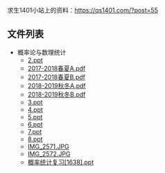 求生1401小站上的资料：https://qs1401.com/?post=55


## 文件列表

- 概率论与数理统计
    - [2.ppt](https://github.com/ballsnow/zju-open-course/raw/master/./数学/概率论与数理统计/2.ppt)
    - [2017-2018春夏A.pdf](https://github.com/ballsnow/zju-open-course/raw/master/./数学/概率论与数理统计/2017-2018春夏A.pdf)
    - [2017-2018春夏B.pdf](https://github.com/ballsnow/zju-open-course/raw/master/./数学/概率论与数理统计/2017-2018春夏B.pdf)
    - [2018-2019秋冬A.pdf](https://github.com/ballsnow/zju-open-course/raw/master/./数学/概率论与数理统计/2018-2019秋冬A.pdf)
    - [2018-2019秋冬B.pdf](https://github.com/ballsnow/zju-open-course/raw/master/./数学/概率论与数理统计/2018-2019秋冬B.pdf)
    - [3.ppt](https://github.com/ballsnow/zju-open-course/raw/master/./数学/概率论与数理统计/3.ppt)
    - [4.ppt](https://github.com/ballsnow/zju-open-course/raw/master/./数学/概率论与数理统计/4.ppt)
    - [5.ppt](https://github.com/ballsnow/zju-open-course/raw/master/./数学/概率论与数理统计/5.ppt)
    - [6.ppt](https://github.com/ballsnow/zju-open-course/raw/master/./数学/概率论与数理统计/6.ppt)
    - [7.ppt](https://github.com/ballsnow/zju-open-course/raw/master/./数学/概率论与数理统计/7.ppt)
    - [8.ppt](https://github.com/ballsnow/zju-open-course/raw/master/./数学/概率论与数理统计/8.ppt)
    - [IMG_2571.JPG](https://github.com/ballsnow/zju-open-course/raw/master/./数学/概率论与数理统计/IMG_2571.JPG)
    - [IMG_2572.JPG](https://github.com/ballsnow/zju-open-course/raw/master/./数学/概率论与数理统计/IMG_2572.JPG)
    - [概率统计复习[1638].ppt](https://github.com/ballsnow/zju-open-course/raw/master/./数学/概率论与数理统计/概率统计复习[1638].ppt)
